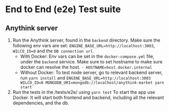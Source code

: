 # End to End (e2e) Test suite

## Anythink server
1. Run the Anythink server, found in the `backend` directory. Make sure the following env vars are set: `ENGINE_BASE_URL=http://localhost:3003`, `WILCO_ID=0` and the `DB connection url`.
   * With Docker: Env vars can be set in the `docker-compose.yml` file, under the `backend` service. Make sure to set hostname to make sure docker can resolve the host. `- HOSTNAME=host.docker.internal`
   * Without Docker: To test node server, go to relevant backend server,  run ```yarn install``` and `ENGINE_BASE_URL=http://localhost:3003 WILCO_ID=0 MONGODB_URI=mongodb://localhost/anythink-market yarn start`
2. Run the tests in the /tests/e2e/ using `yarn test`
   To start the app use Docker. It will start both frontend and backend, including all the relevant dependencies, and the db.